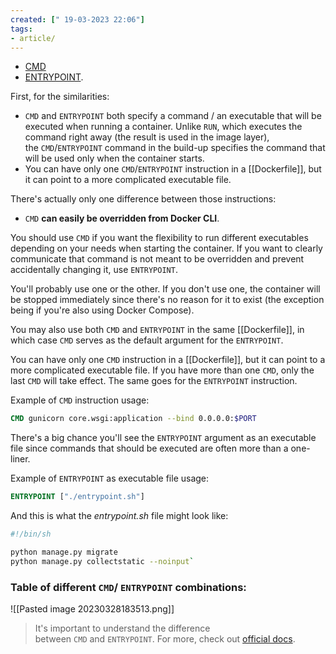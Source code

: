```yaml
---
created: [" 19-03-2023 22:06"]
tags:
- article/
---
```


* [CMD](https://docs.docker.com/engine/reference/builder/#cmd)
* [ENTRYPOINT](https://docs.docker.com/engine/reference/builder/#entrypoint).

First, for the similarities:

-   `CMD` and `ENTRYPOINT` both specify a command / an executable that will be executed when running a container. Unlike `RUN`, which executes the command right away (the result is used in the image layer), the `CMD`/`ENTRYPOINT` command in the build-up specifies the command that will be used only when the container starts.
-   You can have only one `CMD`/`ENTRYPOINT` instruction in a [[Dockerfile]], but it can point to a more complicated executable file.

There's actually only one difference between those instructions:

-   `CMD` **can easily be overridden from Docker CLI**.

You should use `CMD` if you want the flexibility to run different executables depending on your needs when starting the container. If you want to clearly communicate that command is not meant to be overridden and prevent accidentally changing it, use `ENTRYPOINT`.

You'll probably use one or the other. If you don't use one, the container will be stopped immediately since there's no reason for it to exist (the exception being if you're also using Docker Compose).

You may also use both `CMD` and `ENTRYPOINT` in the same [[Dockerfile]], in which case `CMD` serves as the default argument for the `ENTRYPOINT`.

You can have only one `CMD` instruction in a [[Dockerfile]], but it can point to a more complicated executable file. If you have more than one `CMD`, only the last `CMD` will take effect. The same goes for the `ENTRYPOINT` instruction.

Example of `CMD` instruction usage:

```Dockerfile
CMD gunicorn core.wsgi:application --bind 0.0.0.0:$PORT
```

There's a big chance you'll see the `ENTRYPOINT` argument as an executable file since commands that should be executed are often more than a one-liner.

Example of `ENTRYPOINT` as executable file usage:

```Dockerfile
ENTRYPOINT ["./entrypoint.sh"]
```

And this is what the _entrypoint.sh_ file might look like:

```bash
#!/bin/sh

python manage.py migrate 
python manage.py collectstatic --noinput`

```

### Table of different `CMD`/ `ENTRYPOINT` combinations:

![[Pasted image 20230328183513.png]]

> It's important to understand the difference between `CMD` and `ENTRYPOINT`. For more, check out [official docs](https://docs.docker.com/engine/reference/builder/#understand-how-cmd-and-entrypoint-interact).

